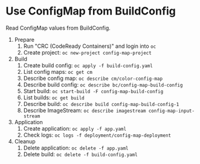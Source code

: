 # Use ConfigMap from BuildConfig

Read ConfigMap values from BuildConfig. 

1. Prepare
   1. Run "CRC (CodeReady Containers)" and login into `oc`
   1. Create project: `oc new-project config-map-project`
1. Build
   1. Create build config: `oc apply -f build-config.yaml`
   1. List config maps: `oc get cm`
   1. Describe config map: `oc describe cm/color-config-map`
   1. Describe build config: `oc describe bc/config-map-build-config`
   1. Start build: `oc start-build -F config-map-build-config`
   1. List builds: `oc get build`
   1. Describe build: `oc describe build config-map-build-config-1`
   1. Describe ImageStream: `oc describe imagestream config-map-input-stream`
1. Application
   1. Create application: `oc apply -f app.yaml`
   1. Check logs: `oc logs -f deployment/config-map-deployment`
1. Cleanup
   1. Delete application: `oc delete -f app.yaml`
   1. Delete build: `oc delete -f build-config.yaml`
